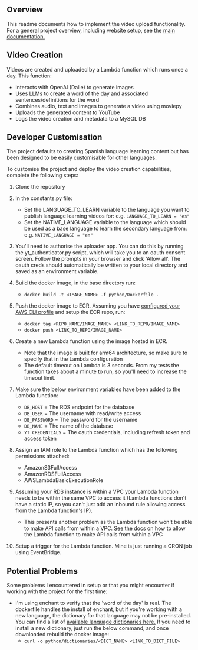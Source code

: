 ## Overview
This readme documents how to implement the video upload functionality. For a general project overview, including website setup, see the [main documentation.](https://github.com/bendsouza2/yt-translator)

## Video Creation
Videos are created and uploaded by a Lambda function which runs once a day. This function:
* Interacts with OpenAI (Dalle) to generate images
* Uses LLMs to create a word of the day and associated sentences/definitions for the word
* Combines audio, text and images to generate a video using moviepy
* Uploads the generated content to YouTube
* Logs the video creation and metadata to a MySQL DB

## Developer Customisation

The project defaults to creating Spanish language learning content but has been designed to be easily customisable for other languages.

To customise the project and deploy the video creation capabilities, complete the following steps:

1. Clone the repository

2. In the constants.py file:
   - Set the LANGUAGE_TO_LEARN variable to the language you want to publish language learning videos for: e.g. `LANGUAGE_TO_LEARN = "es"`
   - Set the NATIVE_LANGUAGE variable to the language which should be used as a base language to learn the secondary language from: e.g. `NATIVE_LANGUAGE = "en"`

3. You'll need to authorise the uploader app. You can do this by running the yt_authenticator.py script, which will take you to an oauth consent screen. Follow the prompts in your browser and click 'Allow all'. The oauth creds should automatically be written to your local directory and saved as an environment variable. 


4. Build the docker image, in the base directory run:
   - `docker build -t <IMAGE_NAME> -f python/Dockerfile .`

5. Push the docker image to ECR. Assuming you have [configured your AWS CLI profile](https://docs.aws.amazon.com/cli/latest/userguide/getting-started-quickstart.html) and setup the ECR repo, run:
   - `docker tag <REPO_NAME/IMAGE_NAME> <LINK_TO_REPO/IMAGE_NAME>`
   - `docker push <LINK_TO_REPO/IMAGE_NAME>`

6. Create a new Lambda function using the image hosted in ECR.
   - Note that the image is built for arm64 architecture, so make sure to specify that in the Lambda configuration
   - The default timeout on Lambda is 3 seconds. From my tests the function takes about a minute to run, so you'll need to increase the timeout limit.

7. Make sure the below environment variables have been added to the Lambda function:
   - `DB_HOST` = The RDS endpoint for the database
   - `DB_USER` = The username with read/write access
   - `DB_PASSWORD` = The password for the username
   - `DB_NAME` = The name of the database
   - `YT_CREDENTIALS` = The oauth credentials, including refresh token and access token

8. Assign an IAM role to the Lambda function which has the following permissions attached:
   - AmazonS3FullAccess
   - AmazonRDSFullAccess
   - AWSLambdaBasicExecutionRole

9. Assuming your RDS instance is within a VPC your Lambda function needs to be within the same VPC to access it (Lambda functions don't have a static IP, so you can't just add an inbound rule allowing access from the Lambda function's IP).
   - This presents another problem as the Lambda function won't be able to make API calls from within a VPC. [See the docs](https://repost.aws/knowledge-center/internet-access-lambda-function) on how to allow the Lambda function to make API calls from within a VPC

10. Setup a trigger for the Lambda function. Mine is just running a CRON job using EventBridge.


## Potential Problems
Some problems I encountered in setup or that you might encounter if working with the project for the first time:

* I'm using enchant to verify that the 'word of the day' is real. The dockerfile handles the install of enchant, but if you're working with a new language, the dictionary for that language may not be pre-installed. You can find a list of [available language dictionaries here.](https://cgit.freedesktop.org/libreoffice/dictionaries/tree/) If you need to install a new dictionary, just run the below command, and once downloaded rebuild the docker image:
   - `curl -o python/dictionaries/<DICT_NAME> <LINK_TO_DICT_FILE>`
